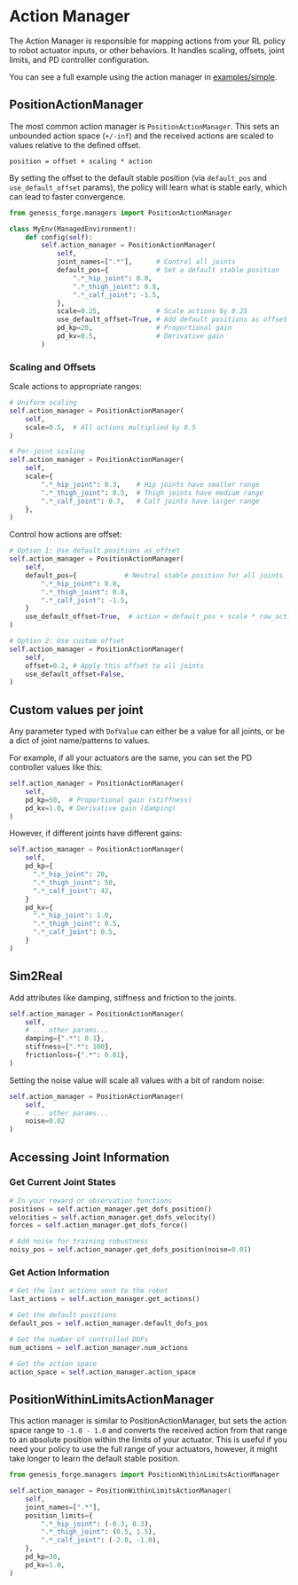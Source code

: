 # Action Manager

The Action Manager is responsible for mapping actions from your RL policy to robot actuator inputs, or other behaviors. It handles scaling, offsets, joint limits, and PD controller configuration.

You can see a full example using the action manager in [examples/simple](https://github.com/jgillick/genesis-forge/tree/main/examples/simple).

## PositionActionManager

The most common action manager is `PositionActionManager`. This sets an unbounded action space (`+/-inf`) and the received actions are scaled to values relative to the defined offset.

```{math}
position = offset + scaling * action
```

By setting the offset to the default stable position (via `default_pos` and `use_default_offset` params), the policy will learn what is stable early, which can lead to faster convergence.

```python
from genesis_forge.managers import PositionActionManager

class MyEnv(ManagedEnvironment):
    def config(self):
        self.action_manager = PositionActionManager(
            self,
            joint_names=[".*"],      # Control all joints
            default_pos={            # Set a default stable position
                ".*_hip_joint": 0.0,
                ".*_thigh_joint": 0.8,
                ".*_calf_joint": -1.5,
            },
            scale=0.25,              # Scale actions by 0.25
            use_default_offset=True, # Add default positions as offset
            pd_kp=20,                # Proportional gain
            pd_kv=0.5,               # Derivative gain
        )
```

### Scaling and Offsets

Scale actions to appropriate ranges:

```python
# Uniform scaling
self.action_manager = PositionActionManager(
    self,
    scale=0.5,  # All actions multiplied by 0.5
)

# Per-joint scaling
self.action_manager = PositionActionManager(
    self,
    scale={
        ".*_hip_joint": 0.3,    # Hip joints have smaller range
        ".*_thigh_joint": 0.5,  # Thigh joints have medium range
        ".*_calf_joint": 0.7,   # Calf joints have larger range
    },
)
```

Control how actions are offset:

```python
# Option 1: Use default positions as offset
self.action_manager = PositionActionManager(
    self,
    default_pos={            # Neutral stable position for all joints
        ".*_hip_joint": 0.0,
        ".*_thigh_joint": 0.8,
        ".*_calf_joint": -1.5,
    }
    use_default_offset=True,  # action = default_pos + scale * raw_action
)

# Option 2: Use custom offset
self.action_manager = PositionActionManager(
    self,
    offset=0.2, # Apply this offset to all joints
    use_default_offset=False,
)
```

## Custom values per joint

Any parameter typed with `DofValue` can either be a value for all joints, or be a dict of joint name/patterns to values.

For example, if all your actuators are the same, you can set the PD controller values like this:

```python
self.action_manager = PositionActionManager(
    self,
    pd_kp=50,  # Proportional gain (stiffness)
    pd_kv=1.0, # Derivative gain (damping)
)
```

However, if different joints have different gains:

```python
self.action_manager = PositionActionManager(
    self,
    pd_kp={
      ".*_hip_joint": 20,
      ".*_thigh_joint": 50,
      ".*_calf_joint": 42,
    }
    pd_kv={
      ".*_hip_joint": 1.0,
      ".*_thigh_joint": 0.5,
      ".*_calf_joint": 0.5,
    }
)
```

## Sim2Real

Add attributes like damping, stiffness and friction to the joints.

```python
self.action_manager = PositionActionManager(
    self,
    # ... other params...
    damping={".*": 0.1},
    stiffness={".*": 100},
    frictionloss={".*": 0.01},
)
```

Setting the noise value will scale all values with a bit of random noise:

```python
self.action_manager = PositionActionManager(
    self,
    # ... other params...
    noise=0.02
)
```

## Accessing Joint Information

### Get Current Joint States

```python
# In your reward or observation functions
positions = self.action_manager.get_dofs_position()
velocities = self.action_manager.get_dofs_velocity()
forces = self.action_manager.get_dofs_force()

# Add noise for training robustness
noisy_pos = self.action_manager.get_dofs_position(noise=0.01)
```

### Get Action Information

```python
# Get the last actions sent to the robot
last_actions = self.action_manager.get_actions()

# Get the default positions
default_pos = self.action_manager.default_dofs_pos

# Get the number of controlled DOFs
num_actions = self.action_manager.num_actions

# Get the action space
action_space = self.action_manager.action_space
```

## PositionWithinLimitsActionManager

This action manager is similar to PositionActionManager, but sets the action space range to `-1.0 - 1.0` and converts the received action from that range to an absolute position within the limits of your actuator. This is useful if you need your policy to use the full range of your actuators, however, it might take longer to learn the default stable position.

```python
from genesis_forge.managers import PositionWithinLimitsActionManager

self.action_manager = PositionWithinLimitsActionManager(
    self,
    joint_names=[".*"],
    position_limits={
        ".*_hip_joint": (-0.3, 0.3),
        ".*_thigh_joint": (0.5, 1.5),
        ".*_calf_joint": (-2.0, -1.0),
    },
    pd_kp=30,
    pd_kv=1.0,
)
```
